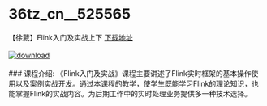# 36tz_cn__525565
【徐葳】Flink入门及实战上下
[下载地址](http://www.36tz.cn/article/525565 "下载地址")
<br/></br>[![download](http://36tz.cn/muke_img/2019_07_2-10-300x175.png "下载地址")](http://www.36tz.cn/article/525565 "下载地址")
<br/></br>### 课程介绍:
《Flink入门及实战》课程主要讲述了Flink实时框架的基本操作使用以及案例实战开发。通过本课程的教学，使学生既能学习Flink的理论知识，也能掌握Flink的实战内容。为后期工作中的实时处理业务提供多一种技术选择。


 
